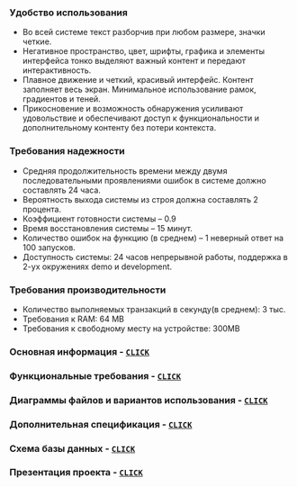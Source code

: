 ### Удобство использования
* Во всей системе текст разборчив при любом размере, значки четкие.
* Негативное пространство, цвет, шрифты, графика и элементы интерфейса тонко выделяют важный контент и передают интерактивность.
* Плавное движение и четкий, красивый интерфейс. Контент заполняет весь экран. Минимальное использование рамок, градиентов и теней.
* Прикосновение и возможность обнаружения усиливают удовольствие и обеспечивают доступ к функциональности и дополнительному контенту без потери контекста. 
### Требования надежности
* Средняя продолжительность времени между двумя последовательными проявлениями ошибок в системе должно составлять 24 часа.
* Вероятность выхода системы из строя должна составлять 2 процента.
* Коэффициент готовности системы – 0.9
* Время восстановления системы – 15 минут.
* Количество ошибок на функцию (в среднем) – 1 неверный ответ на 100 запусков.
* Доступность системы: 24 часов непрерывной работы, поддержка в 2-ух окружениях demo и development.
### Требования производительности
* Количество выполняемых транзакций в секунду(в среднем): 3 тыс.
* Требования к RAM: 64 MB
* Требования к свободному месту на устройстве: 300МB


### Основная информация - [`CLICK`](https://fpmi-tp2022.github.io/labrabota10t1-lotp/index)
### Функциональные требования - [`CLICK`](https://fpmi-tp2022.github.io/labrabota10t1-lotp/functional_requirements)
### Диаграммы файлов и вариантов использования - [`CLICK`](https://fpmi-tp2022.github.io/labrabota10t1-lotp/diagrams)
### Дополнительная спецификация - [`CLICK`](https://fpmi-tp2022.github.io/labrabota10t1-lotp/additional_specifications)
### Схема базы данных - [`CLICK`](https://fpmi-tp2022.github.io/labrabota10t1-lotp/database)
### Презентация проекта - [`CLICK`](https://fpmi-tp2022.github.io/labrabota10t1-lotp/presentation)
